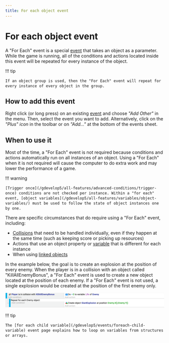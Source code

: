 ```yaml
---
title: For each object event
---
```

# For each object event

A "For Each" event is a special [event](/gdevelop5/events) that takes an object as a parameter. While the game is running, all of the conditions and actions located inside this event will be repeated for every instance of the object.

!!! tip

    If an object group is used, then the "For Each" event will repeat for every instance of every object in the group.

## How to add this event

Right click (or long press) on an existing [event](/gdevelop5/events) and choose *"Add Other"* in the menu. Then, select the event you want to add.
Alternatively, click on the *"Plus" icon* in the toolbar or on *"Add..."* at the bottom of the events sheet.

## When to use it

Most of the time, a "For Each" event is not required because conditions and actions automatically run on all instances of an object. Using a "For Each" when it is not required will cause the computer to do extra work and may lower the performance of a game.

!!! warning

    [Trigger once](/gdevelop5/all-features/advanced-conditions/trigger-once) conditions are not checked per instance. Within a "for each" event, [object variables](/gdevelop5/all-features/variables/object-variables/) must be used to follow the state of object instances one by one.

There are specific circumstances that do require using a "For Each" event, including:

- [Collisions](/gdevelop5/all-features/collisions) that need to be handled individually, even if they happen at the same time (such as keeping score or picking up resources)
- Actions that use an object property or [variable](/gdevelop5/all-features/variables/object-variables) that is different for each instance
- When using [linked objects](/gdevelop5/all-features/linked-objects)

In the example below, the goal is to create an explosion at the position of every enemy.  When the player is in a collision with an object called "KillAllEnemyBonus", a "For Each" event is used to create a new object located at the position of each enemy.  If a "For Each" event is not used, a single explosion would be created at the position of the first enemy only.

![](for-each-example.png)

!!! tip

    The [for each child variable](/gdevelop5/events/foreach-child-variable) event page explains how to loop on variables from structures or arrays.
